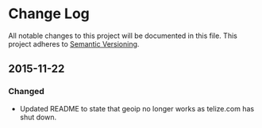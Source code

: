 # Change Log
All notable changes to this project will be documented in this file.
This project adheres to [Semantic Versioning](http://semver.org/).

## 2015-11-22
### Changed
- Updated README to state that geoip no longer works as telize.com has
shut down.